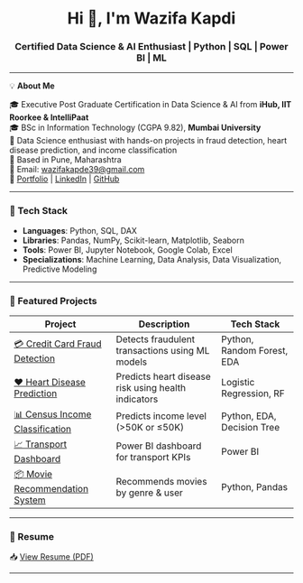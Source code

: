<h1 align="center">Hi 👋, I'm Wazifa Kapdi</h1>
<h3 align="center">Certified Data Science & AI Enthusiast | Python | SQL | Power BI | ML</h3>

---

💡 **About Me**

🎓 Executive Post Graduate Certification in Data Science & AI from **iHub, IIT Roorkee & IntelliPaat**  
🎓 BSc in Information Technology (CGPA 9.82), **Mumbai University**  
💼 Data Science enthusiast with hands-on projects in fraud detection, heart disease prediction, and income classification  
📍 Based in Pune, Maharashtra  
📧 Email: wazifakapde39@gmail.com  
🔗 [Portfolio](https://datascienceportfol.io/wazifakapde39) | [LinkedIn](http://www.linkedin.com/in/wazifa-kapdi) | [GitHub](https://github.com/Wazifak)

---

### 🔧 Tech Stack

- **Languages**: Python, SQL, DAX  
- **Libraries**: Pandas, NumPy, Scikit-learn, Matplotlib, Seaborn  
- **Tools**: Power BI, Jupyter Notebook, Google Colab, Excel  
- **Specializations**: Machine Learning, Data Analysis, Data Visualization, Predictive Modeling

---

### 📁 Featured Projects

| Project | Description | Tech Stack |
|--------|-------------|------------|
| [💳 Credit Card Fraud Detection](https://github.com/Wazifak/credit-card-fraud-detection) | Detects fraudulent transactions using ML models | Python, Random Forest, EDA |
| [❤️ Heart Disease Prediction](https://github.com/Wazifak/heart-disease-prediction) | Predicts heart disease risk using health indicators | Logistic Regression, RF |
| [📊 Census Income Classification](https://github.com/Wazifak/census-income-classification) | Predicts income level (>50K or ≤50K) | Python, EDA, Decision Tree |
| [📈 Transport Dashboard](https://github.com/Wazifak/transport-dashboard-powerbi) | Power BI dashboard for transport KPIs | Power BI |
| [📦 Movie Recommendation System](https://github.com/Wazifak/movie-recommendation-system) | Recommends movies by genre & user | Python, Pandas |

---

### 📄 Resume

📥 [View Resume (PDF)](https://github.com/Wazifak/Wazifak/blob/main/Wazifa_Kapdi_Resume.pdf)

---
